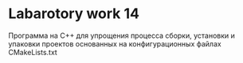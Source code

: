 
# Labarotory work 14
Программа на C++ для упрощения процесса сборки, установки и упаковки проектов основанных на конфигурационных файлах CMakeLists.txt
